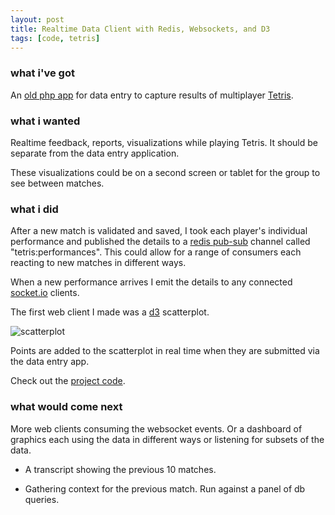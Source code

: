 ```yaml
---
layout: post
title: Realtime Data Client with Redis, Websockets, and D3
tags: [code, tetris]
---
```


### what i've got

An [old php app][0] for data entry to capture results of multiplayer [Tetris][1].

### what i wanted

Realtime feedback, reports, visualizations while playing Tetris. It should be separate from the data entry application.

These visualizations could be on a second screen or tablet for the group to see between matches.

### what i did

After a new match is validated and saved, I took each player's individual performance and published the details to a [redis pub-sub][2] channel called "tetris:performances". This could allow for a range of consumers each reacting to new matches in different ways.

When a new performance arrives I emit the details to any connected [socket.io][3] clients.

The first web client I made was a [d3][4] scatterplot.

![scatterplot](http://i.imgur.com/vHtZNHQ.png "scatterplot")

Points are added to the scatterplot in real time when they are submitted via the data entry app.

Check out the [project code][5].

### what would come next

More web clients consuming the websocket events. Or a dashboard of graphics each using the data in different ways or listening for subsets of the data.

- A transcript showing the previous 10 matches.
- Gathering context for the previous match. Run against a panel of db queries.


  [0]: https://github.com/tphummel/tetris-db
  [1]: /2011/01/01/tetris-primer/
  [2]: http://redis.io/topics/pubsub
  [3]: http://socket.io/
  [4]: http://d3js.org/
  [5]: https://github.com/tphummel/socket-viz
